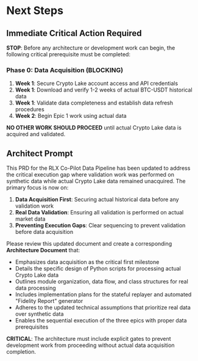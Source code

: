 # Next Steps

## Immediate Critical Action Required

**STOP**: Before any architecture or development work can begin, the following critical prerequisite must be completed:

### Phase 0: Data Acquisition (BLOCKING)
1. **Week 1**: Secure Crypto Lake account access and API credentials
2. **Week 1**: Download and verify 1-2 weeks of actual BTC-USDT historical data
3. **Week 1**: Validate data completeness and establish data refresh procedures
4. **Week 2**: Begin Epic 1 work using actual data

**NO OTHER WORK SHOULD PROCEED** until actual Crypto Lake data is acquired and validated.

## Architect Prompt

This PRD for the RLX Co-Pilot Data Pipeline has been updated to address the critical execution gap where validation work was performed on synthetic data while actual Crypto Lake data remained unacquired. The primary focus is now on:

1. **Data Acquisition First**: Securing actual historical data before any validation work
2. **Real Data Validation**: Ensuring all validation is performed on actual market data
3. **Preventing Execution Gaps**: Clear sequencing to prevent validation before data acquisition

Please review this updated document and create a corresponding **Architecture Document** that:
- Emphasizes data acquisition as the critical first milestone
- Details the specific design of Python scripts for processing actual Crypto Lake data
- Outlines module organization, data flow, and class structures for real data processing
- Includes implementation plans for the stateful replayer and automated "Fidelity Report" generator
- Adheres to the updated technical assumptions that prioritize real data over synthetic data
- Enables the sequential execution of the three epics with proper data prerequisites

**CRITICAL**: The architecture must include explicit gates to prevent development work from proceeding without actual data acquisition completion.

